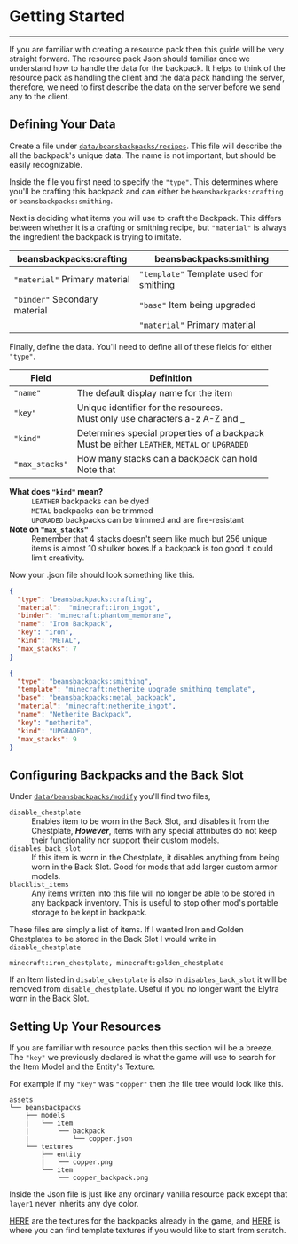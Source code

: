 <h1>Getting Started </h1>

---
If you are familiar with creating a resource pack then this guide will 
be very straight forward. The resource pack Json should familiar once
we understand how to handle the data for the backpack. It helps to
think of the resource pack as handling the client and the data pack 
handling the server, therefore, we need to first describe the data on 
the server before we send any to the client.

<h2> Defining Your Data</h2>

Create a file under [`data/beansbackpacks/recipes`](Copper%20Backpacks%20Data%2Fdata%2Fbeansbackpacks%2Frecipes). This file will 
describe the all the backpack's unique data. The name is not 
important, but should be easily recognizable.

Inside the file you first need to specify the `"type"`. This determines
where you'll be crafting this backpack and can either be
`beansbackpacks:crafting` or `beansbackpacks:smithing`.

Next is deciding what items you will use to craft the Backpack. This
differs between whether it is a crafting or smithing recipe, but 
`"material"` is always the ingredient the backpack is trying to imitate.

| beansbackpacks:crafting        | beansbackpacks:smithing                 |
|--------------------------------|-----------------------------------------|
| `"material"`  Primary material | `"template"` Template used for smithing |
| `"binder"`  Secondary material | `"base"` Item being upgraded            |
|                                | `"material"` Primary material           |

Finally, define the data. You'll need to define all of these fields for either `"type"`.

| Field          | Definition                                                                                        |
|----------------|---------------------------------------------------------------------------------------------------|
| `"name"`       | The default display name for the item                                                             |
| `"key"`        | Unique identifier for the resources. <br/> Must only use characters a-z A-Z and _                 |
| `"kind"`       | Determines special properties of a backpack <br/> Must be either `LEATHER`, `METAL` or `UPGRADED` |
| `"max_stacks"` | How many stacks can a backpack can hold<br/> Note that                                            |


<dl>
<strong>What does <code>"kind"</code> mean?</strong>
<dd>
    <code>LEATHER</code> backpacks can be dyed <br>
    <code>METAL</code> backpacks can be trimmed <br>
    <code>UPGRADED</code> backpacks can be trimmed and are fire-resistant
</dd>
<strong>Note on <code>"max_stacks"</code></strong>
<dd> 
    Remember that 4 stacks doesn't seem like much but 256 unique items is almost 
    10 shulker boxes.If a backpack is too good it could limit creativity.
</dd>
</dl>

Now your .json file should look something like this.

```json
{
  "type": "beansbackpacks:crafting",
  "material":  "minecraft:iron_ingot",
  "binder": "minecraft:phantom_membrane",
  "name": "Iron Backpack",
  "key": "iron",
  "kind": "METAL",
  "max_stacks": 7
}
```
```json
{
  "type": "beansbackpacks:smithing",
  "template": "minecraft:netherite_upgrade_smithing_template",
  "base": "beansbackpacks:metal_backpack",
  "material": "minecraft:netherite_ingot",
  "name": "Netherite Backpack",
  "key": "netherite",
  "kind": "UPGRADED",
  "max_stacks": 9
}
```

<h2> Configuring Backpacks and the Back Slot </h2>

Under [`data/beansbackpacks/modify`](https://github.com/BeansGalaxy/Beans-Backpacks-2/tree/20.1/common/src/main/resources/data/beansbackpacks/modify) you'll find two files, <br>

<dl>
<code>disable_chestplate</code>
<dd>
    Enables item to be worn in the Back Slot, and disables it from the Chestplate,
    <b><i>However</i></b>, items with any special attributes do not keep their 
    functionality nor support their custom models.
</dd>
<code>disables_back_slot</code>
<dd> 
    If this item is worn in the Chestplate, it disables anything from being worn
    in the Back Slot. Good for mods that add larger custom armor models.
</dd>
<code>blacklist_items</code>
<dd> 
    Any items written into this file will no longer be able to be stored in any backpack 
    inventory. This is useful to stop other mod's portable storage to be kept in backpack.
</dd>
</dl>

These files are simply a list of items. If I wanted Iron and Golden Chestplates to 
be stored in the Back Slot I would write in `disable_chestplate`

```
minecraft:iron_chestplate, minecraft:golden_chestplate
```

If an Item listed in `disable_chestplate` is also in `disables_back_slot` it will be removed 
from `disable_chestplate`. Useful if you no longer want the Elytra worn in the Back Slot.

<h2> Setting Up Your Resources </h2>

If you are familiar with resource packs then this section will be a breeze. The 
`"key"` we previously declared is what the game will use to search for the Item Model 
and the Entity's Texture. 

For example if my `"key"` was `"copper"` then the file tree would look like this.

```
assets
└── beansbackpacks
    ├── models
    |   └── item
    |       └── backpack
    |           └── copper.json
    └── textures
        ├── entity
        |   └── copper.png
        └── item
            └── copper_backpack.png
```

Inside the Json file is just like any ordinary vanilla resource pack except that `layer1` never inherits any dye color.

[HERE](..%2F..%2Fcommon%2Fsrc%2Fmain%2Fresources%2Fassets%2Fbeansbackpacks%2Ftextures)
are the textures for the backpacks already in the game, and [HERE](Blank%20Textures)
is where you can find template textures if you would like to start from scratch.
